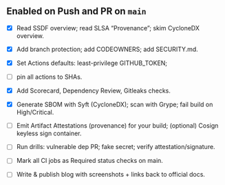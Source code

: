 ## Enabled on Push and PR on `main`

- [X] Read SSDF overview; read SLSA “Provenance”; skim CycloneDX overview. 

- [X] Add branch protection; add CODEOWNERS; add SECURITY.md.

- [X] Set Actions defaults: least-privilege GITHUB_TOKEN;

- [ ] pin all actions to SHAs. 

- [X] Add Scorecard, Dependency Review, Gitleaks checks. 

- [X] Generate SBOM with Syft (CycloneDX); scan with Grype; fail build on High/Critical.

- [ ] Emit Artifact Attestations (provenance) for your build; (optional) Cosign keyless sign container. 

- [ ] Run drills: vulnerable dep PR; fake secret; verify attestation/signature. 

- [ ] Mark all CI jobs as Required status checks on main. 

- [ ] Write & publish blog with screenshots + links back to official docs.